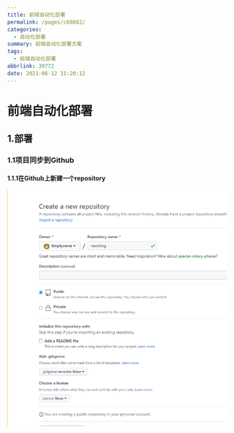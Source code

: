 ```yaml
---
title: 前端自动化部署
permalink: /pages/c68882/
categories:
  - 自动化部署
summary: 前端自动化部署方案
tags:
  - 前端自动化部署
abbrlink: 39772
date: 2021-06-12 15:20:12
---
```


# 前端自动化部署

## 1.部署

### 1.1项目同步到Github

#### 1.1.1在Github上新建一个repository

![image-20220923105818343](../images/image-20220923105818343.png)